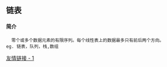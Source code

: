 ## 链表
#### 简介
      零个或多个数据元素的有限序列。每个线性表上的数据最多只有前后两个方向。
    eg. 链表，队列，栈,数组
    
 [友情链接 - 1](https://www.jianshu.com/p/e032c886c64e)
    
